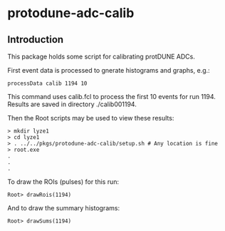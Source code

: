 # protodune-adc-calib

## Introduction

This package holds some script for calibrating protDUNE ADCs.

First event data is processed to gnerate histograms and graphs, e.g.:
```
processData calib 1194 10
```
This command uses calib.fcl to process the first 10 events for run 1194.
Results are saved in directory ./calib001194.

Then the Root scripts may be used to view these results:
```
> mkdir lyze1
> cd lyze1
> . ../../pkgs/protodune-adc-calib/setup.sh # Any location is fine
> root.exe
.
.
.
```
To draw the ROIs (pulses) for this run:
```
Root> drawRois(1194)
```
And to draw the summary histograms:
```
Root> drawSums(1194)
```

